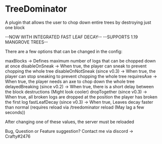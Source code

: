 # TreeDominator
A plugin that allows the user to chop down entire trees by destroying just one block

--NOW WITH INTEGRATED FAST LEAF DECAY--
--SUPPORTS 1.19 MANGROVE TREES--

There are a few options that can be changed in the config:

maxBlocks -> Defines maximum number of logs that can be chopped down at once
disableOnSneak -> When true, the player can sneak to prevent chopping the whole tree
disableOnNotSneak (since v0.3) -> When true, the player can stop sneaking to prevent chopping the whole tree
requiresAxe -> When true, the player needs an axe to chop down the whole tree
delayedBreaking (since v0.2) -> When true, there is a short delay between the block destructions (Might look cooler)
dropTogether (since v0.3) -> When true, all broken logs are dropped at the position the player has broken the first log
fastLeafDecay (since v0.3) -> When true, Leaves decay faster than normal (requires reload via /treedominator reload (May lag a few seconds))

After changing one of these values, the server must be reloaded

Bug, Question or Feature suggestion? Contact me via discord -> Crafty#2476
